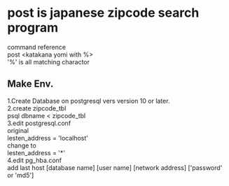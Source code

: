 # post is japanese zipcode search program
command reference  
post <katakana yomi with %>  
'%' is all matching charactor  

## Make Env.
1.Create Database on postgresql vers version 10 or later.  
2.create zipcode_tbl  
psql dbname < zipcode_tbl  
3.edit postgresql.conf  
original  
lesten_address = 'localhost'  
change to  
lesten_address = '*'  
4.edit pg_hba.conf  
add last
host [database name] [user name] [network address]  ['password' or 'md5']
